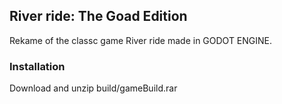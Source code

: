 ## River ride: The Goad Edition

Rekame of the classc game River ride made in GODOT ENGINE.

### Installation

Download and unzip build/gameBuild.rar



